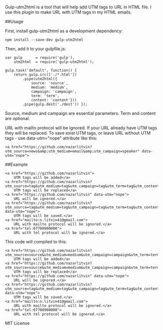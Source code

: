 Gulp-utm2html is a tool that will help add UTM tags to URL in HTML file. I use this plugin to make URL with UTM tags in my HTML emails.

##Usage

First, install gulp-utm2html as a development dependency:
```shell
npm install --save-dev gulp-utm2html
```

Then, add it to your gulpfile.js:

```shell
var gulp      = require('gulp'),
    utm2html  = require('gulp-utm2html');

gulp.task('default', function() {
    return gulp.src(['./*.html'])
        .pipe(utm2html({
            source: 'source',
            medium: 'medium',
            campaign: 'campaign',
            term: 'term',
            content: 'content'}))
        .pipe(gulp.dest('./dest')) });
```
Source, medium and campaign are essential parameters. Term and content are optional.

URL with mailto protocol will be ignored. If your URL already have UTM tags they will be replaced. To save exist UTM tags, or leave URL without UTM tags - use data-utm="nope" attribute like this:

```shell
<a href="https://github.com/nazarlitvin?utm_source=news&amp;utm_medium=email&amp;utm_campaign=speaker" data-utm="nope">
```

##Example

```shell
<a href="https://github.com/nazarlitvin">
	UTM tags will be added</a>
<a href="https://github.com/nazarlitvin?utm_source=tag&utm_medium=tag&utm_campaign=tag&utm_term=tag&utm_content=tag">
	UTM tags will be replaced</a>
<a href="https://github.com/nazarlitvin" data-utm="nope">
	URL will be ignored.</a>
<a href="https://github.com/nazarlitvin?utm_source=tag&utm_medium=tag&utm_campaign=tag&utm_term=tag&utm_content=tag" data-utm="nope">
	UTM tags will be saved.</a>
<a href="mailto:n.litvin41@gmail.com">
	URL with mailto protocol will be ignored.</a>
<a href="tel:07700900000">
	URL with tel protocol will be ignored.</a>
```

This code will compiled to this:

```shell
<a href="https://github.com/nazarlitvin?utm_source=source&utm_medium=medium&utm_campaign=campaign&utm_term=term&utm_content=content">
	UTM tags will be added</a>
<a href="https://github.com/nazarlitvin?utm_source=source&utm_medium=medium&utm_campaign=campaign&utm_term=term&utm_content=content">
	UTM tags will be replaced</a>
<a href="https://github.com/nazarlitvin" data-utm="nope">
	URL will be ignored.</a>
<a href="https://github.com/nazarlitvin?utm_source=tag&utm_medium=tag&utm_campaign=tag&utm_term=tag&utm_content=tag" data-utm="nope">
	UTM tags will be saved.</a>
<a href="mailto:n.litvin41@gmail.com">
	URL with mailto protocol will be ignored.</a>
<a href="tel:07700900000">
	URL with tel protocol will be ignored.</a>
```

MIT License
